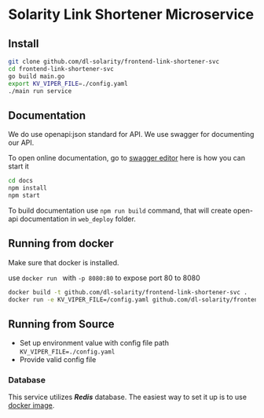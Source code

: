# Solarity Link Shortener Microservice

## Install

```bash
git clone github.com/dl-solarity/frontend-link-shortener-svc
cd frontend-link-shortener-svc
go build main.go
export KV_VIPER_FILE=./config.yaml
./main run service
```

## Documentation

We do use openapi:json standard for API. We use swagger for documenting our API.

To open online documentation, go to [swagger editor](http://localhost:8080/swagger-editor/) here is how you can start it

```bash
cd docs
npm install
npm start
```

To build documentation use `npm run build` command,
that will create open-api documentation in `web_deploy` folder.

## Running from docker 
  
Make sure that docker is installed.

use `docker run ` with `-p 8080:80` to expose port 80 to 8080

```bash
docker build -t github.com/dl-solarity/frontend-link-shortener-svc .
docker run -e KV_VIPER_FILE=/config.yaml github.com/dl-solarity/frontend-link-shortener-svc
```

## Running from Source

* Set up environment value with config file path `KV_VIPER_FILE=./config.yaml`
* Provide valid config file

### Database

This service utilizes ***Redis*** database. 
The easiest way to set it up is to use [docker image](https://hub.docker.com/_/redis).
